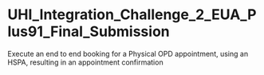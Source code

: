 # UHI_Integration_Challenge_2_EUA_Plus91_Final_Submission
Execute an end to end booking for a Physical OPD appointment, using an HSPA, resulting in an appointment confirmation
